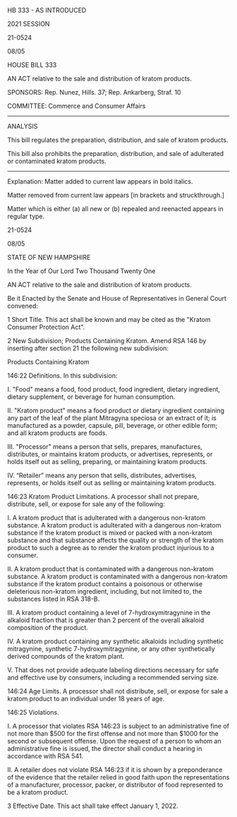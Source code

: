  HB 333 - AS INTRODUCED

 

 

2021 SESSION

 21-0524

 08/05

 

HOUSE BILL 333

 

AN ACT relative to the sale and distribution of kratom products.

 

SPONSORS: Rep. Nunez, Hills. 37; Rep. Ankarberg, Straf. 10

 

COMMITTEE: Commerce and Consumer Affairs

 

-----------------------------------------------------------------

 

ANALYSIS

 

 This bill regulates the preparation, distribution, and sale of kratom products.

 

 This bill also prohibits the preparation, distribution, and sale of adulterated or contaminated kratom products.

 

- - - - - - - - - - - - - - - - - - - - - - - - - - - - - - - - - - - - - - - - - - - - - - - - - - - - - - - - - - - - - - - - - - - - - - - - - - - 

 

Explanation: Matter added to current law appears in bold italics.

 Matter removed from current law appears [in brackets and struckthrough.]

 Matter which is either (a) all new or (b) repealed and reenacted appears in regular type.

 21-0524

 08/05

 

STATE OF NEW HAMPSHIRE

 

In the Year of Our Lord Two Thousand Twenty One

 

AN ACT relative to the sale and distribution of kratom products.

 

Be it Enacted by the Senate and House of Representatives in General Court convened:

 

 1 Short Title. This act shall be known and may be cited as the "Kratom Consumer Protection Act".

 2 New Subdivision; Products Containing Kratom. Amend RSA 146 by inserting after section 21 the following new subdivision:

Products Containing Kratom

 146:22 Definitions. In this subdivision:

 I. "Food" means a food, food product, food ingredient, dietary ingredient, dietary supplement, or beverage for human consumption.

 II. "Kratom product" means a food product or dietary ingredient containing any part of the leaf of the plant Mitragyna speciosa or an extract of it; is manufactured as a powder, capsule, pill, beverage, or other edible form; and all kratom products are foods.

 III. "Processor" means a person that sells, prepares, manufactures, distributes, or maintains kratom products, or advertises, represents, or holds itself out as selling, preparing, or maintaining kratom products.

 IV. “Retailer” means any person that sells, distributes, advertises, represents, or holds itself out as selling or maintaining kratom products.

 146:23 Kratom Product Limitations. A processor shall not prepare, distribute, sell, or expose for sale any of the following:

 I. A kratom product that is adulterated with a dangerous non-kratom substance. A kratom product is adulterated with a dangerous non-kratom substance if the kratom product is mixed or packed with a non-kratom substance and that substance affects the quality or strength of the kratom product to such a degree as to render the kratom product injurious to a consumer.

 II. A kratom product that is contaminated with a dangerous non-kratom substance. A kratom product is contaminated with a dangerous non-kratom substance if the kratom product contains a poisonous or otherwise deleterious non-kratom ingredient, including, but not limited to, the substances listed in RSA 318-B.

 III. A kratom product containing a level of 7-hydroxymitragynine in the alkaloid fraction that is greater than 2 percent of the overall alkaloid composition of the product. 

 IV. A kratom product containing any synthetic alkaloids including synthetic mitragynine, synthetic 7-hydroxymitragynine, or any other synthetically derived compounds of the kratom plant.

 V. That does not provide adequate labeling directions necessary for safe and effective use by consumers, including a recommended serving size.

 146:24 Age Limits. A processor shall not distribute, sell, or expose for sale a kratom product to an individual under 18 years of age.

 146:25 Violations. 

 I. A processor that violates RSA 146:23 is subject to an administrative fine of not more than $500 for the first offense and not more than $1000 for the second or subsequent offense. Upon the request of a person to whom an administrative fine is issued, the director shall conduct a hearing in accordance with RSA 541.

 II. A retailer does not violate RSA 146:23 if it is shown by a preponderance of the evidence that the retailer relied in good faith upon the representations of a manufacturer, processor, packer, or distributor of food represented to be a kratom product.

 3 Effective Date. This act shall take effect January 1, 2022.

